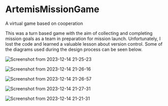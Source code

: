 # ArtemisMissionGame
A virtual game based on cooperation

This was a turn based game with the aim of collecting and completing mission goals as a team in preparation for mission launch. Unfortunately, I lost the code and learned a valuable lesson about version control. Some of the diagrams used during the design process can be seen below.

![Screenshot from 2023-12-14 21-25-23](https://github.com/peteroh67/ArtemisMissionGame/assets/67584385/ccbe862c-4ba1-427d-8198-1407f669939d)

![Screenshot from 2023-12-14 21-26-16](https://github.com/peteroh67/ArtemisMissionGame/assets/67584385/2ed3d6b8-9360-4708-8a6e-e3eaa5f9f240)

![Screenshot from 2023-12-14 21-26-57](https://github.com/peteroh67/ArtemisMissionGame/assets/67584385/d732bdab-e05a-4109-868a-3fbdc319c511)

![Screenshot from 2023-12-14 21-27-31](https://github.com/peteroh67/ArtemisMissionGame/assets/67584385/8f5df060-1de4-4b96-b32a-6cd8be93fabf)

![Screenshot from 2023-12-14 21-21-31](https://github.com/peteroh67/ArtemisMissionGame/assets/67584385/86973dc4-00a6-4a48-918a-576ba9461341)




